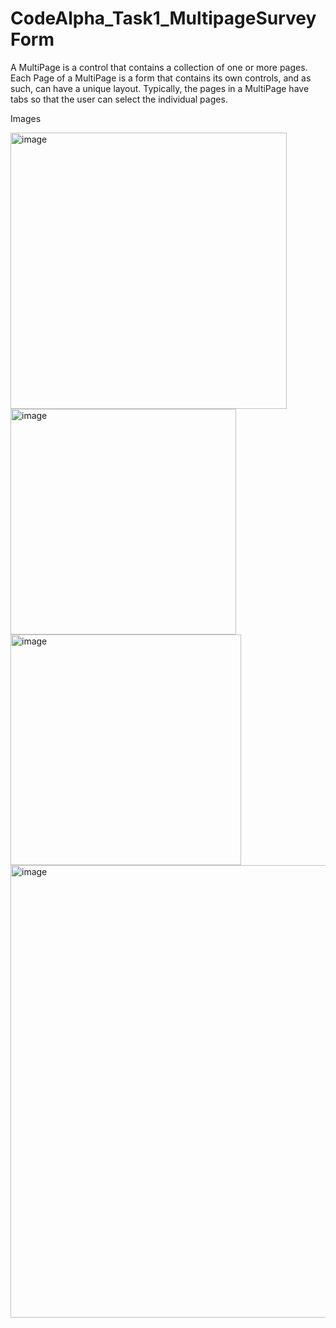 # CodeAlpha_Task1_MultipageSurveyForm
A MultiPage is a control that contains a collection of one or more pages.  Each Page of a MultiPage is a form that contains its own controls, and as such, can have a unique layout. Typically, the pages in a MultiPage have tabs so that the user can select the individual pages.

Images


<img width="442" alt="image" src="https://github.com/Ritiksinghchauhan/CodeAlpha_Task1_MultipageSurveyForm/assets/101491702/d3ee3696-09e4-459f-a367-170471cd1c3c">



<img width="361" alt="image" src="https://github.com/Ritiksinghchauhan/CodeAlpha_Task1_MultipageSurveyForm/assets/101491702/fd5458d7-e4b6-48d5-9eb3-33308be6a6ca">

<img width="369" alt="image" src="https://github.com/Ritiksinghchauhan/CodeAlpha_Task1_MultipageSurveyForm/assets/101491702/5e83e9fd-c15d-4923-9325-563551309e39">

<img width="724" alt="image" src="https://github.com/Ritiksinghchauhan/CodeAlpha_Task1_MultipageSurveyForm/assets/101491702/066c538a-5e93-43cc-b8bb-f09d9a4ef824">




